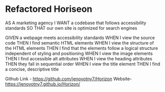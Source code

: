 # Refactored Horiseon

AS A marketing agency
I WANT a codebase that follows accessibility standards
SO THAT our own site is optimized for search engines

GIVEN a webpage meets accessibility standards
WHEN I view the source code
THEN I find semantic HTML elements
WHEN I view the structure of the HTML elements
THEN I find that the elements follow a logical structure independent of styling and positioning
WHEN I view the image elements
THEN I find accessible alt attributes
WHEN I view the heading attributes
THEN they fall in sequential order
WHEN I view the title element
THEN I find a concise, descriptive title

Github Link - https://github.com/jenovotny7/Horizon
Website- https://jenovotny7.github.io/Horizon/
